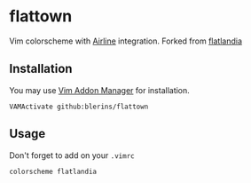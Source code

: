# flattown

Vim colorscheme with [Airline](https://github.com/bling/vim-airline) integration. Forked from [flatlandia](https://github.com/jordwalke/flatlandia)

## Installation

You may use [Vim Addon Manager](https://github.com/MarcWeber/vim-addon-manager) for installation.

    VAMActivate github:blerins/flattown

## Usage

Don't forget to add on your `.vimrc`

    colorscheme flatlandia
